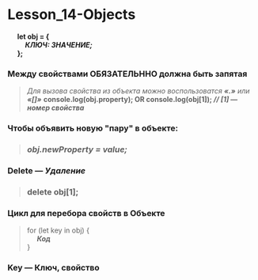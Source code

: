 # Lesson_14-Objects

&nbsp;&nbsp;&nbsp;&nbsp; **let obj = {**
<br> &nbsp;&nbsp;&nbsp;&nbsp;&nbsp;&nbsp;&nbsp;&nbsp; _**КЛЮЧ: ЗНАЧЕНИЕ;**_
<br> &nbsp;&nbsp;&nbsp;&nbsp; **};**

### Между свойствами ОБЯЗАТЕЛЬННО должна быть запятая

> _Для вызова свойства из объекта можно воспользоватся **«.»** или **«[]»**_
> **console.log(obj.property);  OR  console.log(obj[1]); _// [1] — номер свойства_**

### Чтобы объявить новую "пару" в объекте: 
> ### _obj.newProperty = value;_

### Delete — _Удаление_

> ### delete obj[1];
 
### Цикл для перебора свойств в Объекте

> for (let key in obj) {
> <br> &nbsp;&nbsp;&nbsp;&nbsp; _**Код**_
> <br> }

### Key — Ключ, свойство
